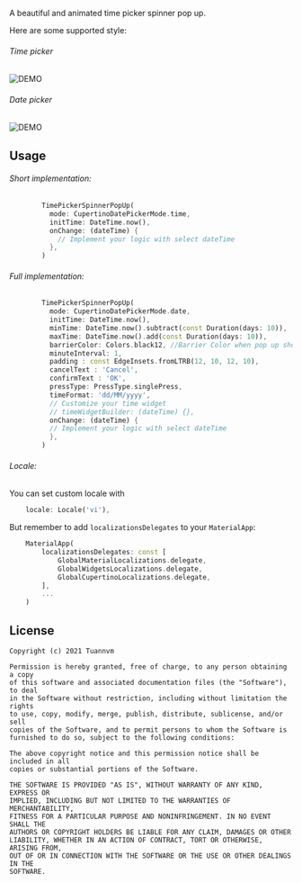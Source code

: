 
A beautiful and animated time picker spinner pop up.

Here are some supported style:

###### Time picker
![DEMO](https://github.com/tuannvm2109/time_picker_spinner_pop_up/raw/master/assets/time.gif)

###### Date picker
![DEMO](https://github.com/tuannvm2109/time_picker_spinner_pop_up/raw/master/assets/date.gif)

## Usage

###### Short implementation:

```dart
        TimePickerSpinnerPopUp(
          mode: CupertinoDatePickerMode.time,
          initTime: DateTime.now(),
          onChange: (dateTime) {
            // Implement your logic with select dateTime
          },
        )
```


###### Full implementation:

```dart
        TimePickerSpinnerPopUp(
          mode: CupertinoDatePickerMode.date,
          initTime: DateTime.now(),
          minTime: DateTime.now().subtract(const Duration(days: 10)),
          maxTime: DateTime.now().add(const Duration(days: 10)),
          barrierColor: Colors.black12, //Barrier Color when pop up show
          minuteInterval: 1,
          padding : const EdgeInsets.fromLTRB(12, 10, 12, 10),
          cancelText : 'Cancel',
          confirmText : 'OK',
          pressType: PressType.singlePress,
          timeFormat: 'dd/MM/yyyy',
          // Customize your time widget
          // timeWidgetBuilder: (dateTime) {},
          onChange: (dateTime) {
          // Implement your logic with select dateTime
          },
        )
```

###### Locale:

You can set custom locale with 

```dart
    locale: Locale('vi'),
```

But remember to add `localizationsDelegates` to your `MaterialApp`:

```dart
    MaterialApp(
        localizationsDelegates: const [
            GlobalMaterialLocalizations.delegate,
            GlobalWidgetsLocalizations.delegate,
            GlobalCupertinoLocalizations.delegate,
        ],
        ...
    )
```

## License

```
Copyright (c) 2021 Tuannvm

Permission is hereby granted, free of charge, to any person obtaining a copy
of this software and associated documentation files (the "Software"), to deal
in the Software without restriction, including without limitation the rights
to use, copy, modify, merge, publish, distribute, sublicense, and/or sell
copies of the Software, and to permit persons to whom the Software is
furnished to do so, subject to the following conditions:

The above copyright notice and this permission notice shall be included in all
copies or substantial portions of the Software.

THE SOFTWARE IS PROVIDED "AS IS", WITHOUT WARRANTY OF ANY KIND, EXPRESS OR
IMPLIED, INCLUDING BUT NOT LIMITED TO THE WARRANTIES OF MERCHANTABILITY,
FITNESS FOR A PARTICULAR PURPOSE AND NONINFRINGEMENT. IN NO EVENT SHALL THE
AUTHORS OR COPYRIGHT HOLDERS BE LIABLE FOR ANY CLAIM, DAMAGES OR OTHER
LIABILITY, WHETHER IN AN ACTION OF CONTRACT, TORT OR OTHERWISE, ARISING FROM,
OUT OF OR IN CONNECTION WITH THE SOFTWARE OR THE USE OR OTHER DEALINGS IN THE
SOFTWARE.
```
